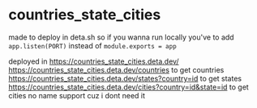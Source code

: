 # countries_state_cities

made to deploy in deta.sh so if you wanna run locally you've to add `app.listen(PORT)` instead of `module.exports = app` 

deployed in https://countries_state_cities.deta.dev/
https://countries_state_cities.deta.dev/countries to get countries
https://countries_state_cities.deta.dev/states?country=id to get states
https://countries_state_cities.deta.dev/cities?country=id&state=id to get cities
no name support cuz i dont need it
